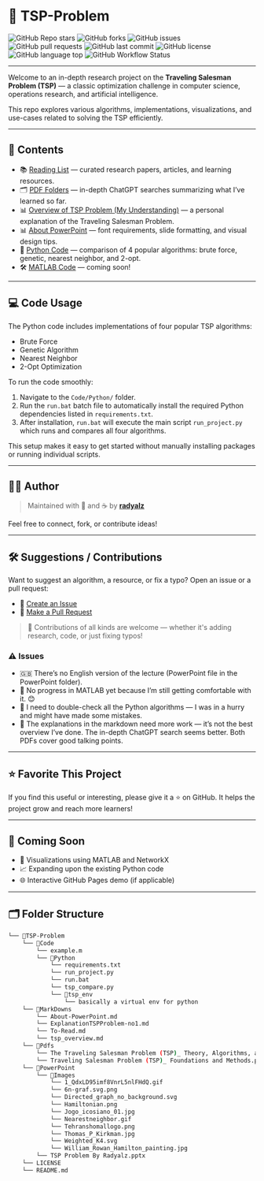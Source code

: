 # 🧭 TSP-Problem

![GitHub Repo stars](https://img.shields.io/github/stars/radyalz/TSP-Problem?style=social)
![GitHub forks](https://img.shields.io/github/forks/radyalz/TSP-Problem?style=social)
![GitHub issues](https://img.shields.io/github/issues/radyalz/TSP-Problem)
![GitHub pull requests](https://img.shields.io/github/issues-pr/radyalz/TSP-Problem)
![GitHub last commit](https://img.shields.io/github/last-commit/radyalz/TSP-Problem)
![GitHub license](https://img.shields.io/github/license/radyalz/TSP-Problem)
![GitHub language top](https://img.shields.io/github/languages/top/radyalz/TSP-Problem)
![GitHub Workflow Status](https://img.shields.io/github/actions/workflow/status/radyalz/TSP-Problem/ci.yml?label=CI&logo=github)

---

Welcome to an in-depth research project on the **Traveling Salesman Problem (TSP)** — a classic optimization challenge in computer science, operations research, and artificial intelligence.

This repo explores various algorithms, implementations, visualizations, and use-cases related to solving the TSP efficiently.

---

## 🧾 Contents

- 📚 [Reading List](./MarkDowns/To-Read.md) — curated research papers, articles, and learning resources.
- 🗂️ [PDF Folders](./Pdfs) — in-depth ChatGPT searches summarizing what I’ve learned so far.
- 📊 [Overview of TSP Problem (My Understanding)](./MarkDowns/ExplanationTSPProblem-no1.md) — a personal explanation of the Traveling Salesman Problem.
- 📊 [About PowerPoint](./MarkDowns/About-PowerPoint.md) — font requirements, slide formatting, and visual design tips.
- 🐍 [Python Code](./Code/Python/) — comparison of 4 popular algorithms: brute force, genetic, nearest neighbor, and 2-opt.
- 🛠️ [MATLAB Code](./Code/example.m) — coming soon!

---

## 💻 Code Usage

The Python code includes implementations of four popular TSP algorithms:

- Brute Force
- Genetic Algorithm
- Nearest Neighbor
- 2-Opt Optimization

To run the code smoothly:

1. Navigate to the `Code/Python/` folder.
2. Run the `run.bat` batch file to automatically install the required Python dependencies listed in `requirements.txt`.
3. After installation, `run.bat` will execute the main script `run_project.py` which runs and compares all four algorithms.

This setup makes it easy to get started without manually installing packages or running individual scripts.

---

## 🧑‍💼 Author

> Maintained with 🧠 and ☕ by **[radyalz](https://github.com/radyalz)**

Feel free to connect, fork, or contribute ideas!

---

## 🛠 Suggestions / Contributions

Want to suggest an algorithm, a resource, or fix a typo? Open an issue or a pull request:

- 🔧 [Create an Issue](https://github.com/radyalz/TSP-Problem/issues)
- 🔄 [Make a Pull Request](https://github.com/radyalz/TSP-Problem/pulls)

> 🙌 Contributions of all kinds are welcome — whether it's adding research, code, or just fixing typos!

### ⚠️ Issues

- 🇬🇧 There’s no English version of the lecture (PowerPoint file in the PowerPoint folder).
- 🐢 No progress in MATLAB yet because I’m still getting comfortable with it. 😊
- 🐍 I need to double-check all the Python algorithms — I was in a hurry and might have made some mistakes.
- 📄 The explanations in the markdown need more work — it’s not the best overview I’ve done. The in-depth ChatGPT search seems better. Both PDFs cover good talking points.

---

## ⭐️ Favorite This Project

If you find this useful or interesting, please give it a ⭐️ on GitHub. It helps the project grow and reach more learners!

---

## 🧪 Coming Soon

- 🧠 Visualizations using MATLAB and NetworkX
- 📈 Expanding upon the existing Python code
- 🌐 Interactive GitHub Pages demo (if applicable)

---

## 🗂 Folder Structure

```bash
└── 📁TSP-Problem
    └── 📁Code
        └── example.m
        └── 📁Python
            └── requirements.txt
            └── run_project.py
            └── run.bat
            └── tsp_compare.py
            └── 📁tsp_env
                └── basically a virtual env for python
    └── 📁MarkDowns
        └── About-PowerPoint.md
        └── ExplanationTSPProblem-no1.md
        └── To-Read.md
        └── tsp_overview.md
    └── 📁Pdfs
        └── The Traveling Salesman Problem (TSP)_ Theory, Algorithms, and Applications.pdf
        └── Traveling Salesman Problem (TSP)_ Foundations and Methods.pdf
    └── 📁PowerPoint
        └── 📁Images
            └── 1_QdxLD95imf8VnrL5nlFHdQ.gif
            └── 6n-graf.svg.png
            └── Directed_graph_no_background.svg
            └── Hamiltonian.png
            └── Jogo_icosiano_01.jpg
            └── Nearestneighbor.gif
            └── Tehranshomallogo.png
            └── Thomas_P_Kirkman.jpg
            └── Weighted_K4.svg
            └── William_Rowan_Hamilton_painting.jpg
        └── TSP Problem By Radyalz.pptx
    └── LICENSE
    └── README.md
```
